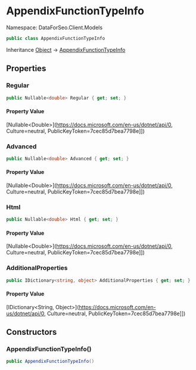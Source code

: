 # AppendixFunctionTypeInfo

Namespace: DataForSeo.Client.Models

```csharp
public class AppendixFunctionTypeInfo
```

Inheritance [Object](https://docs.microsoft.com/en-us/dotnet/api/Object) → [AppendixFunctionTypeInfo](./AppendixFunctionTypeInfo.md)

## Properties

### **Regular**

```csharp
public Nullable<double> Regular { get; set; }
```

#### Property Value

[Nullable&lt;Double&gt;](https://docs.microsoft.com/en-us/dotnet/api/0, Culture=neutral, PublicKeyToken=7cec85d7bea7798e]])<br>

### **Advanced**

```csharp
public Nullable<double> Advanced { get; set; }
```

#### Property Value

[Nullable&lt;Double&gt;](https://docs.microsoft.com/en-us/dotnet/api/0, Culture=neutral, PublicKeyToken=7cec85d7bea7798e]])<br>

### **Html**

```csharp
public Nullable<double> Html { get; set; }
```

#### Property Value

[Nullable&lt;Double&gt;](https://docs.microsoft.com/en-us/dotnet/api/0, Culture=neutral, PublicKeyToken=7cec85d7bea7798e]])<br>

### **AdditionalProperties**

```csharp
public IDictionary<string, object> AdditionalProperties { get; set; }
```

#### Property Value

[IDictionary&lt;String, Object&gt;](https://docs.microsoft.com/en-us/dotnet/api/0, Culture=neutral, PublicKeyToken=7cec85d7bea7798e]])<br>

## Constructors

### **AppendixFunctionTypeInfo()**

```csharp
public AppendixFunctionTypeInfo()
```
